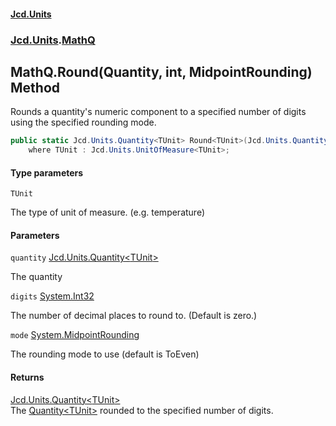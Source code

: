 #### [Jcd.Units](index.md 'index')
### [Jcd.Units](Jcd.Units.md 'Jcd.Units').[MathQ](MathQ.md 'Jcd.Units.MathQ')

## MathQ.Round<TUnit>(Quantity<TUnit>, int, MidpointRounding) Method

Rounds a quantity's numeric component to a specified number of digits using the specified rounding mode.

```csharp
public static Jcd.Units.Quantity<TUnit> Round<TUnit>(Jcd.Units.Quantity<TUnit> quantity, int digits=0, MidpointRounding mode=0)
    where TUnit : Jcd.Units.UnitOfMeasure<TUnit>;
```
#### Type parameters

<a name='Jcd.Units.MathQ.Round_TUnit_(Jcd.Units.Quantity_TUnit_,int,MidpointRounding).TUnit'></a>

`TUnit`

The type of unit of measure. (e.g. temperature)
#### Parameters

<a name='Jcd.Units.MathQ.Round_TUnit_(Jcd.Units.Quantity_TUnit_,int,MidpointRounding).quantity'></a>

`quantity` [Jcd.Units.Quantity&lt;](Quantity_TUnit_.md 'Jcd.Units.Quantity<TUnit>')[TUnit](MathQ.Round.IopzLA/KBp5OtAg2cUzdnA.md#Jcd.Units.MathQ.Round_TUnit_(Jcd.Units.Quantity_TUnit_,int,MidpointRounding).TUnit 'Jcd.Units.MathQ.Round<TUnit>(Jcd.Units.Quantity<TUnit>, int, MidpointRounding).TUnit')[&gt;](Quantity_TUnit_.md 'Jcd.Units.Quantity<TUnit>')

The quantity

<a name='Jcd.Units.MathQ.Round_TUnit_(Jcd.Units.Quantity_TUnit_,int,MidpointRounding).digits'></a>

`digits` [System.Int32](https://docs.microsoft.com/en-us/dotnet/api/System.Int32 'System.Int32')

The number of decimal places to round to. (Default is zero.)

<a name='Jcd.Units.MathQ.Round_TUnit_(Jcd.Units.Quantity_TUnit_,int,MidpointRounding).mode'></a>

`mode` [System.MidpointRounding](https://docs.microsoft.com/en-us/dotnet/api/System.MidpointRounding 'System.MidpointRounding')

The rounding mode to use (default is ToEven)

#### Returns
[Jcd.Units.Quantity&lt;](Quantity_TUnit_.md 'Jcd.Units.Quantity<TUnit>')[TUnit](MathQ.Round.IopzLA/KBp5OtAg2cUzdnA.md#Jcd.Units.MathQ.Round_TUnit_(Jcd.Units.Quantity_TUnit_,int,MidpointRounding).TUnit 'Jcd.Units.MathQ.Round<TUnit>(Jcd.Units.Quantity<TUnit>, int, MidpointRounding).TUnit')[&gt;](Quantity_TUnit_.md 'Jcd.Units.Quantity<TUnit>')  
The [Quantity&lt;TUnit&gt;](Quantity_TUnit_.md 'Jcd.Units.Quantity<TUnit>') rounded to the specified number of digits.